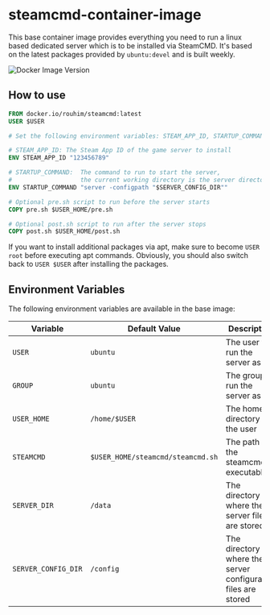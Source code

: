 # steamcmd-container-image

This base container image provides everything you need to run a linux based dedicated server which is to be installed
via SteamCMD. It's based on the latest packages provided by `ubuntu:devel` and is built weekly.

![Docker Image Version](https://img.shields.io/docker/v/_/ubuntu?label=ubuntu)

## How to use

```Dockerfile
FROM docker.io/rouhim/steamcmd:latest
USER $USER

# Set the following environment variables: STEAM_APP_ID, STARTUP_COMMAND

# STEAM_APP_ID: The Steam App ID of the game server to install
ENV STEAM_APP_ID "123456789"

# STARTUP_COMMAND:  The command to run to start the server, 
#                   the current working directory is the server directory ($SERVER_DIR)
ENV STARTUP_COMMAND "server -configpath "$SERVER_CONFIG_DIR""

# Optional pre.sh script to run before the server starts
COPY pre.sh $USER_HOME/pre.sh

# Optional post.sh script to run after the server stops
COPY post.sh $USER_HOME/post.sh
```

If you want to install additional packages via apt,
make sure to become `USER root` before executing apt commands.
Obviously, you should also switch back to `USER $USER` after installing the packages.

## Environment Variables

The following environment variables are available in the base image:

| Variable            | Default Value                     | Description                                                   |
|---------------------|-----------------------------------|---------------------------------------------------------------|
| `USER`              | `ubuntu`                          | The user to run the server as                                 |
| `GROUP`             | `ubuntu`                          | The group to run the server as                                |
| `USER_HOME`         | `/home/$USER`                     | The home directory of the user                                |
| `STEAMCMD`          | `$USER_HOME/steamcmd/steamcmd.sh` | The path to the steamcmd executable                           |
| `SERVER_DIR`        | `/data`                           | The directory where the server files are stored               |
| `SERVER_CONFIG_DIR` | `/config`                         | The directory where the server configuration files are stored |
